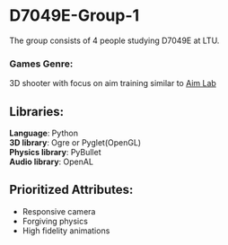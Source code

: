 # D7049E-Group-1
The group consists of 4 people studying D7049E at LTU.

### Games Genre:
3D shooter with focus on aim training similar to [Aim Lab](https://aimlab.gg/)

## Libraries:
**Language**: Python <br />
**3D library**: Ogre or Pyglet(OpenGL) <br />
**Physics library**: PyBullet <br />
**Audio library**: OpenAL <br />

## Prioritized Attributes:
* Responsive camera <br />
* Forgiving physics <br />
* High fidelity animations

